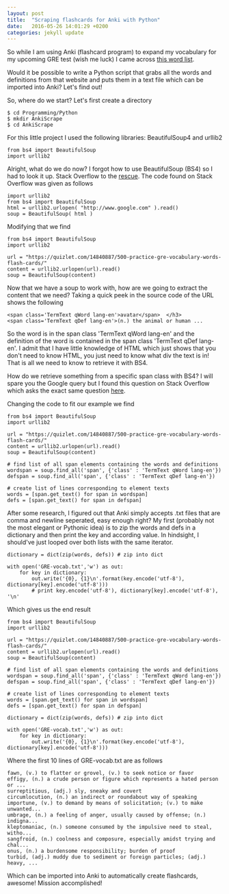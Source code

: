 ```yaml
---
layout: post
title:  "Scraping flashcards for Anki with Python"
date:   2016-05-26 14:01:29 +0200
categories: jekyll update
---
```


So while I am using Anki (flashcard program) to expand my
vocabulary for my upcoming GRE test (wish me luck) I came across
[this word list](https://quizlet.com/14840887/500-practice-gre-vocabulary-words-flash-cards/). 

Would it be possible to write a Python script that grabs all the words and
definitions from that website and puts them in a text file which can be imported
into Anki? Let's find out! 

So, where do we start? Let's first create a directory

    $ cd Programming/Python
    $ mkdir AnkiScrape
    $ cd AnkiScrape

For this little project I used the following libraries: BeautifulSoup4 and urllib2

    from bs4 import BeautifulSoup
    import urllib2

Alright, what do we do now? I forgot how to use BeautifulSoup (BS4) so I had to
look it up. Stack Overflow to the [rescue](http://stackoverflow.com/questions/15797861/using-beautifulsoup-and-urllib2-in-python-how-can-i-find-the-data-surrounded-by). 
The code found on Stack Overflow was given as follows

    import urllib2
    from bs4 import BeautifulSoup
    html = urllib2.urlopen( "http://www.google.com" ).read()
    soup = BeautifulSoup( html )

Modifying that we find

    from bs4 import BeautifulSoup
    import urllib2

    url = "https://quizlet.com/14840887/500-practice-gre-vocabulary-words-flash-cards/"
    content = urllib2.urlopen(url).read()
    soup = BeautifulSoup(content)

Now that we have a soup to work with, how are we going to extract the content
that we need?  Taking a quick peek in the source code of the URL shows the
following

    <span class='TermText qWord lang-en'>avatar</span>	</h3>
    <span class='TermText qDef lang-en'>(n.) the animal or human ... 

So the word is in the span class 'TermText qWord lang-en' and the definition of
the word is contained in the span class 'TermText qDef lang-en'. I admit that I
have little knowledge of HTML which just shows that you don't need to know HTML,
you just need to know what div the text is in! That is all we need to know to
retrieve it with BS4. 

How do we retrieve something from a specific span class with BS4? I will spare
you the Google query but I found this question on Stack Overflow which asks the
exact same question
[here](http://stackoverflow.com/questions/16248723/how-to-find-spans-with-a-specific-class-containing-specific-text-using-beautiful). 

Changing the code to fit our example we find 

    from bs4 import BeautifulSoup
    import urllib2

    url = "https://quizlet.com/14840887/500-practice-gre-vocabulary-words-flash-cards/"
    content = urllib2.urlopen(url).read()
    soup = BeautifulSoup(content)

    # find list of all span elements containing the words and definitions
    wordspan = soup.find_all('span', {'class' : 'TermText qWord lang-en'})
    defspan = soup.find_all('span', {'class' : 'TermText qDef lang-en'})

    # create list of lines corresponding to element texts 
    words = [span.get_text() for span in wordspan]
    defs = [span.get_text() for span in defspan]

After some research, I figured out that Anki simply accepts .txt files that are
comma and newline seperated, easy enough right? My first (probably not the most
elegant or Pythonic idea) is to zip the words and defs in a dictionary and then
print the key and according value. In hindsight, I should've just looped over
both lists with the same iterator. 

    dictionary = dict(zip(words, defs)) # zip into dict

    with open('GRE-vocab.txt','w') as out:
        for key in dictionary: 
            out.write('{0}, {1}\n'.format(key.encode('utf-8'), dictionary[key].encode('utf-8')))
            # print key.encode('utf-8'), dictionary[key].encode('utf-8'), '\n'

Which gives us the end result 

    from bs4 import BeautifulSoup
    import urllib2

    url = "https://quizlet.com/14840887/500-practice-gre-vocabulary-words-flash-cards/"
    content = urllib2.urlopen(url).read()
    soup = BeautifulSoup(content)

    # find list of all span elements containing the words and definitions
    wordspan = soup.find_all('span', {'class' : 'TermText qWord lang-en'})
    defspan = soup.find_all('span', {'class' : 'TermText qDef lang-en'})

    # create list of lines corresponding to element texts 
    words = [span.get_text() for span in wordspan]
    defs = [span.get_text() for span in defspan]

    dictionary = dict(zip(words, defs)) # zip into dict

    with open('GRE-vocab.txt','w') as out:
        for key in dictionary: 
            out.write('{0}, {1}\n'.format(key.encode('utf-8'), dictionary[key].encode('utf-8')))

Where the first 10 lines of GRE-vocab.txt are as follows

    fawn, (v.) to flatter or grovel, (v.) to seek notice or favor
    effigy, (n.) a crude person or figure which represents a hated person or ...
    surreptitious, (adj.) sly, sneaky and covert
    circumlocution, (n.) an indirect or roundabout way of speaking
    importune, (v.) to demand by means of solicitation; (v.) to make unwanted...
    umbrage, (n.) a feeling of anger, usually caused by offense; (n.) indigna...
    kleptomaniac, (n.) someone consumed by the impulsive need to steal, witho...
    sangfroid, (n.) coolness and composure, especially amidst trying and chal...
    onus, (n.) a burdensome responsibility; burden of proof
    turbid, (adj.) muddy due to sediment or foreign particles; (adj.) heavy, ...

Which can be imported into Anki to automatically create flashcards, awesome!
Mission accomplished! 


